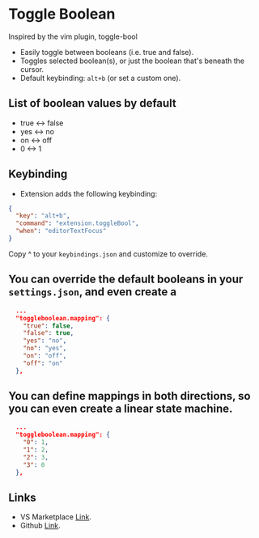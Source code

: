 # Toggle Boolean

Inspired by the vim plugin, toggle-bool

- Easily toggle between booleans (i.e. true and false).
- Toggles selected boolean(s), or just the boolean that's beneath the cursor.
- Default keybinding: `alt+b` (or set a custom one).

## List of boolean values by default

- true <-> false
- yes <-> no
- on <-> off
- 0 <-> 1

## Keybinding

- Extension adds the following keybinding:

```json
{
  "key": "alt+b",
  "command": "extension.toggleBool",
  "when": "editorTextFocus"
}
```

Copy ^ to your `keybindings.json` and customize to override.

## You can override the default booleans in your `settings.json`, and even create a

```json
  ...
  "toggleboolean.mapping": {
    "true": false,
    "false": true,
    "yes": "no",
    "no": "yes",
    "on": "off",
    "off": "on"
  },
```

## You can define mappings in both directions, so you can even create a linear state machine.

```json
  ...
  "toggleboolean.mapping": {
    "0": 1,
    "1": 2,
    "2": 3,
    "3": 0
  },
```

## Links

- VS Marketplace [Link](https://marketplace.visualstudio.com/items?itemName=silesky.toggle-boolean).
- Github [Link](https://github.com/silesky/vscode-toggle-bool).
